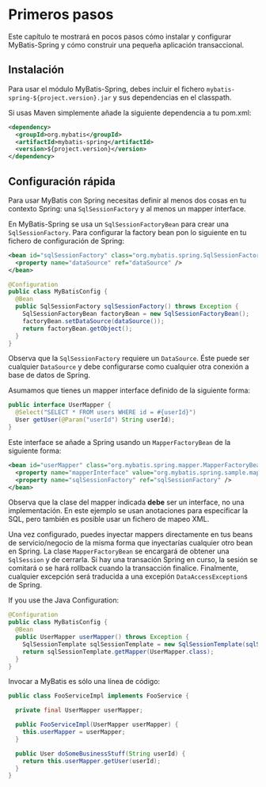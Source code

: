<a name="Primeros_pasos"></a>

# Primeros pasos

Este capítulo te mostrará en pocos pasos cómo instalar y configurar MyBatis-Spring y cómo construir una pequeña
aplicación transaccional.

## Instalación

Para usar el módulo MyBatis-Spring, debes incluir el fichero `mybatis-spring-${project.version}.jar` y sus dependencias
en el classpath.

Si usas Maven simplemente añade la siguiente dependencia a tu pom.xml:

```xml
<dependency>
  <groupId>org.mybatis</groupId>
  <artifactId>mybatis-spring</artifactId>
  <version>${project.version}</version>
</dependency>
```

## Configuración rápida

Para usar MyBatis con Spring necesitas definir al menos dos cosas en tu contexto Spring: una `SqlSessionFactory` y al
menos un mapper interface.

En MyBatis-Spring se usa un `SqlSessionFactoryBean` para crear una `SqlSessionFactory`. Para configurar la factory bean
pon lo siguiente en tu fichero de configuración de Spring:

```xml
<bean id="sqlSessionFactory" class="org.mybatis.spring.SqlSessionFactoryBean">
  <property name="dataSource" ref="dataSource" />
</bean>
```

```java
@Configuration
public class MyBatisConfig {
  @Bean
  public SqlSessionFactory sqlSessionFactory() throws Exception {
    SqlSessionFactoryBean factoryBean = new SqlSessionFactoryBean();
    factoryBean.setDataSource(dataSource());
    return factoryBean.getObject();
  }
}
```

Observa que la `SqlSessionFactory` requiere un `DataSource`. Éste puede ser cualquier `DataSource` y debe configurarse
como cualquier otra conexión a base de datos de Spring.

Asumamos que tienes un mapper interface definido de la siguiente forma:

```java
public interface UserMapper {
  @Select("SELECT * FROM users WHERE id = #{userId}")
  User getUser(@Param("userId") String userId);
}
```

Este interface se añade a Spring usando un `MapperFactoryBean` de la siguiente forma:

```xml
<bean id="userMapper" class="org.mybatis.spring.mapper.MapperFactoryBean">
  <property name="mapperInterface" value="org.mybatis.spring.sample.mapper.UserMapper" />
  <property name="sqlSessionFactory" ref="sqlSessionFactory" />
</bean>
```

Observa que la clase del mapper indicada **debe** ser un interface, no una implementación. En este ejemplo se usan
anotaciones para especificar la SQL, pero también es posible usar un fichero de mapeo XML.

Una vez configurado, puedes inyectar mappers directamente en tus beans de servicio/negocio de la misma forma que
inyectarías cualquier otro bean en Spring. La clase `MapperFactoryBean` se encargará de obtener una `SqlSession` y de
cerrarla. Si hay una transación Spring en curso, la sesión se comitará o se hará rollback cuando la transacción
finalice. Finalmente, cualquier excepción será traducida a una excepión `DataAccessException`s de Spring.

If you use the Java Configuration:

```java
@Configuration
public class MyBatisConfig {
  @Bean
  public UserMapper userMapper() throws Exception {
    SqlSessionTemplate sqlSessionTemplate = new SqlSessionTemplate(sqlSessionFactory());
    return sqlSessionTemplate.getMapper(UserMapper.class);
  }
}
```

Invocar a MyBatis es sólo una línea de código:

```java
public class FooServiceImpl implements FooService {

  private final UserMapper userMapper;

  public FooServiceImpl(UserMapper userMapper) {
    this.userMapper = userMapper;
  }

  public User doSomeBusinessStuff(String userId) {
    return this.userMapper.getUser(userId);
  }
}
```

